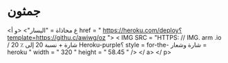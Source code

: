 # جمثون

<ع محاذاة = "اليسار"> <و أ href = " https://heroku.com/deploy؟template=https://githu.c/awiwg/oz "> < IMG  SRC = "HTTPS: // IMG. arm .io / شارة + نسبة 20 إلى ٪ 20 Heroku-purple؟ style = for-the- شارة وشعار = heroku " width = " 320 " height = " 58.45 " /> </ a> </ p>


